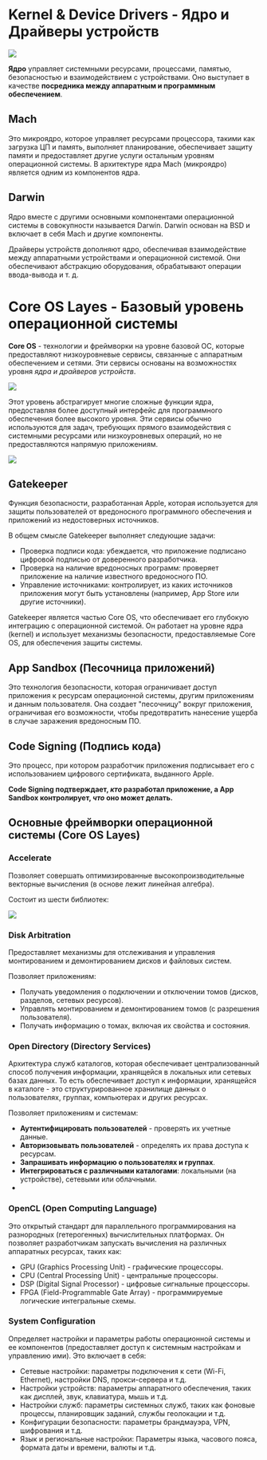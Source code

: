 # Kernel & Device Drivers - Ядро и Драйверы устройств

![](https://media2.dev.to/dynamic/image/width=800%2Cheight=%2Cfit=scale-down%2Cgravity=auto%2Cformat=auto/https%3A%2F%2Fdev-to-uploads.s3.amazonaws.com%2Fuploads%2Farticles%2Feynjl2v6xj7h7xb67x26.png)

__Ядро__ управляет системными ресурсами, процессами, памятью, безопасностью и взаимодействием с устройствами. Оно выступает в качестве __посредника между аппаратным и программным обеспечением__. 

## Mach

Это микроядро, которое управляет ресурсами процессора, такими как загрузка ЦП и память, выполняет планирование, обеспечивает защиту памяти и предоставляет другие услуги остальным уровням операционной системы. В архитектуре ядра Mach (микроядро) является одним из компонентов ядра.

## Darwin

Ядро вместе с другими основными компонентами операционной системы в совокупности называется Darwin. Darwin основан на BSD и включает в себя Mach и другие компоненты.

Драйверы устройств дополняют ядро, обеспечивая взаимодействие между аппаратными устройствами и операционной системой. Они обеспечивают абстракцию оборудования, обрабатывают операции ввода-вывода и т. д.

# Core OS Layes - Базовый уровень операционной системы

**Core OS** - технологии и фреймворки на уровне базовой ОС, которые предоставляют низкоуровневые сервисы, связанные с аппаратным обеспечением и сетями. Эти сервисы основаны на возможностях уровня _ядра и драйверов устройств_.

![](https://media2.dev.to/dynamic/image/width=800%2Cheight=%2Cfit=scale-down%2Cgravity=auto%2Cformat=auto/https%3A%2F%2Fdev-to-uploads.s3.amazonaws.com%2Fuploads%2Farticles%2F8hjreqh82kaovsqa0yda.png)

Этот уровень абстрагирует многие сложные функции ядра, предоставляя более доступный интерфейс для программного обеспечения более высокого уровня. Эти сервисы обычно используются для задач, требующих прямого взаимодействия с системными ресурсами или низкоуровневых операций, но не предоставляются напрямую приложениям.

![](https://developer.apple.com/library/archive/documentation/MacOSX/Conceptual/OSX_Technology_Overview/art/osx_architecture-core_os_2x.png)

## Gatekeeper

Функция безопасности, разработанная Apple, которая используется для защиты пользователей от вредоносного программного обеспечения и приложений из недостоверных источников.

В общем смысле Gatekeeper выполняет следующие задачи:

* Проверка подписи кода: убеждается, что приложение подписано цифровой подписью от доверенного разработчика.
* Проверка на наличие вредоносных программ: проверяет приложение на наличие известного вредоносного ПО.
* Управление источниками: контролирует, из каких источников приложения могут быть установлены (например, App Store или другие источники).

Gatekeeper является частью Core OS, что обеспечивает его глубокую интеграцию с операционной системой. Он работает на уровне ядра (kernel) и использует механизмы безопасности, предоставляемые Core OS, для обеспечения защиты системы.

##  App Sandbox (Песочница приложений)

Это технология безопасности, которая ограничивает доступ приложения к ресурсам операционной системы, другим приложениям и данным пользователя. Она создает "песочницу" вокруг приложения, ограничивая его возможности, чтобы предотвратить нанесение ущерба в случае заражения вредоносным ПО.

## Code Signing (Подпись кода)

Это процесс, при котором разработчик приложения подписывает его с использованием цифрового сертификата, выданного Apple.

__Code Signing подтверждает, _кто_ разработал приложение, а App Sandbox контролирует, _что_ оно может делать.__

## Основные фреймворки операционной системы (Core OS Layes)

###  Accelerate 

Позволяет совершать оптимизированные высокопроизводительные векторные вычисления (в основе лежит линейная алгебра). 

Состоит из шести библиотек:


![](https://habrastorage.org/r/w1560/getpro/habr/upload_files/88a/87f/837/88a87f83727e787186d4ccc0a16286d2.png)

### Disk Arbitration

Предоставляет механизмы для отслеживания и управления монтированием и демонтированием дисков и файловых систем. 

Позволяет приложениям:

* Получать уведомления о подключении и отключении томов (дисков, разделов, сетевых ресурсов).
*  Управлять монтированием и демонтированием томов (с разрешения пользователя).
*  Получать информацию о томах, включая их свойства и состояния.

### Open Directory (Directory Services)

Архитектура служб каталогов, которая обеспечивает централизованный способ получения информации, хранящейся в локальных или сетевых базах данных. То есть обеспечивает доступ к информации, хранящейся в каталоге - это структурированное хранилище данных о пользователях, группах, компьютерах и других ресурсах. 

Позволяет приложениям и системам:

* __Аутентифицировать пользователей__ - проверять их учетные данные.
* __Авторизовывать пользователей__ - определять их права доступа к ресурсам.
* __Запрашивать информацию о пользователях и группах__.
* __Интегрироваться с различными каталогами__: локальными (на устройстве), сетевыми или облачными.
* 
### OpenCL (Open Computing Language)

Это открытый стандарт для параллельного программирования на разнородных (гетерогенных) вычислительных платформах. Он позволяет разработчикам запускать вычисления на различных аппаратных ресурсах, таких как:

* GPU (Graphics Processing Unit) - графические процессоры.
* CPU (Central Processing Unit) - центральные процессоры.
* DSP (Digital Signal Processor) - цифровые сигнальные процессоры.
* FPGA (Field-Programmable Gate Array) - программируемые логические интегральные схемы.

### System Configuration

Определяет настройки и параметры работы операционной системы и ее компонентов (предоставляет доступ к системным настройкам и управлению ими). Это включает в себя:

* Сетевые настройки: параметры подключения к сети (Wi-Fi, Ethernet), настройки DNS, прокси-сервера и т.д.
* Настройки устройств: параметры аппаратного обеспечения, таких как дисплей, звук, клавиатура, мышь и т.д.
* Настройки служб: параметры системных служб, таких как фоновые процессы, планировщик заданий, службы геолокации и т.д.
* Конфигурации безопасности: параметры брандмауэра, VPN, шифрования и т.д.
* Язык и региональные настройки: Параметры языка, часового пояса, формата даты и времени, валюты и т.д.
